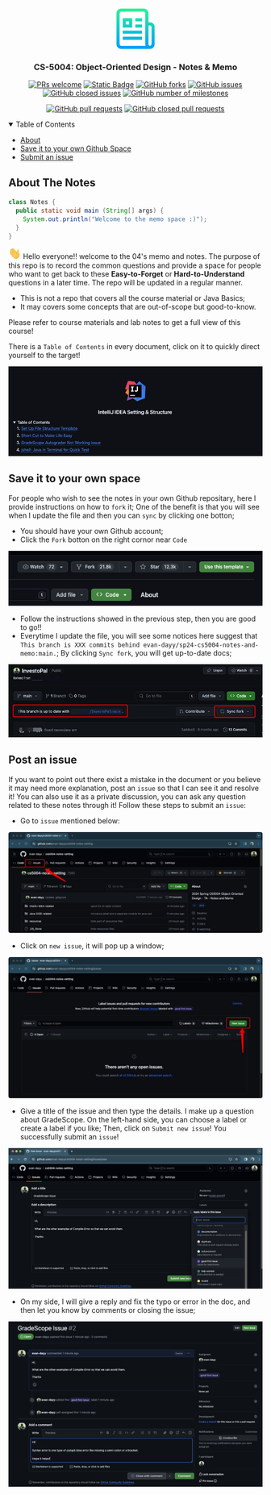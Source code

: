 <a name="readme-top"></a>

<!-- PROJECT LOGO -->
<br />
<div align="center">
  <a>
    <img src="resources/logo.png" alt="Logo" width="80" height="80">
  </a>
  <h3 align="center">CS-5004: Object-Oriented Design - Notes & Memo</h3>
</div>

<div align="center">
  
[![PRs welcome](https://img.shields.io/badge/PRs-welcome-ff69b4.svg?style=flat)](https://github.com/evan-dayy/cs5004-notes-setting/pulls)
[![Static Badge](https://img.shields.io/badge/made_by-evan_day-blue?link=https%3A%2F%2Fwww.linkedin.com%2Fin%2Fevandai99%2F)](https://www.linkedin.com/in/evandai99/)
[![GitHub forks](https://img.shields.io/github/forks/evan-dayy/sp24-cs5004-notes-and-memo?style=flat)](https://github.com/evan-dayy/sp24-cs5004-notes-and-memo/network/members)
[![GitHub issues](https://img.shields.io/github/issues/evan-dayy/cs5004-notes-setting)](https://github.com/evan-dayy/sp24-cs5004-notes-and-memo/issues)
[![GitHub closed issues](https://img.shields.io/github/issues-closed/evan-dayy/cs5004-notes-setting)](https://github.com/evan-dayy/sp24-cs5004-notes-and-memo/issues?q=is%3Aissue+is%3Aclosed)
[![GitHub number of milestones](https://img.shields.io/github/milestones/open/evan-dayy/sp24-cs5004-notes-and-memo?color=css)](https://github.com/evan-dayy/sp24-cs5004-notes-and-memo/milestones)

[![GitHub pull requests](https://img.shields.io/github/issues-pr/evan-dayy/cs5004-notes-setting)](https://github.com/evan-dayy/sp24-cs5004-notes-and-memo/pulls)
[![GitHub closed pull requests](https://img.shields.io/github/issues-pr-closed-raw/evan-dayy/sp24-cs5004-notes-and-memo)](https://github.com/evan-dayy/sp24-cs5004-notes-and-memo/pulls?q=is%3Apr+is%3Aclosed)


</div>

<details open>
  <summary>Table of Contents</summary>
  <ul>
    <li><a href="#about-the-notes">About</a></li>
    <li><a href="#save-it-to-your-own-space">Save it to your own Github Space</a></li>
    <li><a href="#post-an-issue">Submit an issue</a></li>
  </ul>
</details>

## About The Notes

```java
class Notes {
  public static void main (String[] args) {
    System.out.println("Welcome to the memo space :)");
  }
}
```

<img src='resources/a.gif' alt='Hi' width="25"/> Hello everyone!! welcome to the 04's memo and notes. The purpose of this repo is to record the common questions and provide a space for people who want to get back to these **Easy-to-Forget** or **Hard-to-Understand** questions in a later time. The repo will be updated in a regular manner.

- This is not a repo that covers all the course material or Java Basics;
- It may covers some concepts that are out-of-scope but good-to-know.

Please refer to course materials and lab notes to get a full view of this course!

There is a `Table of Contents` in every document, click on it to quickly direct yourself to the target!

<div align="center">
  <img src = 'resources/r6.png'>
</div>

## Save it to your own space

For people who wish to see the notes in your own Github repositary, here I provide instructions on how to `fork` it; One of the benefit is that you will see when I update the file and then you can `sync` by clicking one botton;

- You should have your own Github account;
- Click the `Fork` botton on the right cornor near `Code`

<div align="center">
  <img src = 'resources/fork.png'>
</div>

- Follow the instructions showed in the previous step, then you are good to go!!
- Everytime I update the file, you will see some notices here suggest that `This branch is XXX commits behind evan-dayy/sp24-cs5004-notes-and-memo:main.`; By clicking `Sync fork`, you will get up-to-date docs;

<div align="center">
  <img src = 'resources/r1.jpg'>
</div>

## Post an issue

If you want to point out there exist a mistake in the document or you believe it may need more explanation, post an `issue` so that I can see it and resolve it! You can also use it as a private discussion, you can ask any question related to these notes through it! Follow these steps to submit an `issue`:

- Go to `issue` mentioned below:

<div align="center">
  <img src = 'resources/r2.jpg'>
</div>

- Click on `new issue`, it will pop up a window;

<div align="center">
  <img src = 'resources/r3.jpg'>
</div>

- Give a title of the issue and then type the details. I make up a question about GradeScope. On the left-hand side, you can choose a label or create a label if you like; Then, click on `Submit new issue`! You successfully submit an `issue`!

<div align="center">
  <img src = 'resources/r4.png'>
</div>

- On my side, I will give a reply and fix the typo or error in the doc, and then let you know by comments or closing the issue;

<div align="center">
  <img src = 'resources/r5.png'>
</div>
